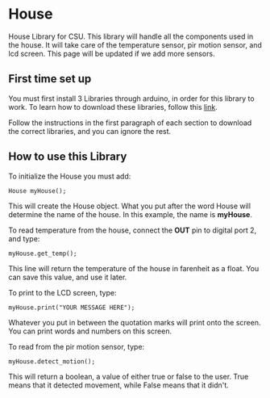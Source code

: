 # House #
House Library for CSU.
This library will handle all the components used in the house. It will take care of the temperature sensor, pir motion sensor, and lcd screen. This page will be updated if we add more sensors.

## First time set up
You must first install 3 Libraries through arduino, in order for this library to work. To learn how to download these libraries, follow this [link](https://github.com/penguinpatroller/Arduino_CSU_2019).

Follow the instructions in the first paragraph of each section to download the correct libraries, and you can ignore the rest.

## How to use this Library
To initialize the House you must add:
```
House myHouse();
```

This will create the House object. What you put after the word House will determine the name of the house. In this example, the name is **myHouse**.

To read temperature from the house, connect the **OUT** pin to digital port 2, and type:
```
myHouse.get_temp();
```

This line will return the temperature of the house in farenheit as a float. You can save this value, and use it later.

To print to the LCD screen, type:
```
myHouse.print("YOUR MESSAGE HERE");
```

Whatever you put in between the quotation marks will print onto the screen. You can print words and numbers on this screen.

To read from the pir motion sensor, type:
```
myHouse.detect_motion();
```

This will return a boolean, a value of either true or false to the user. True means that it detected movement, while False means that it didn't.
